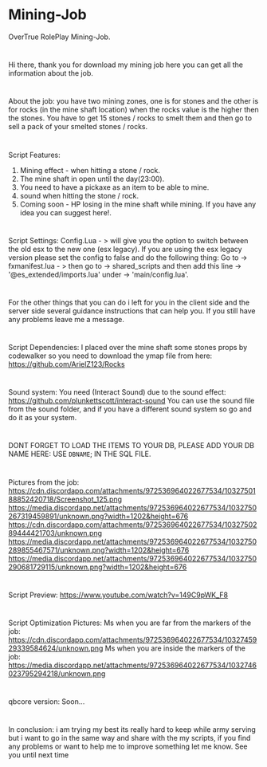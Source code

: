 # Mining-Job
OverTrue RolePlay Mining-Job.
#
Hi there, thank you for download my mining job here you can get all the information about the job.
#
About the job: you have two mining zones, one is for stones and the other is for rocks (in the mine shaft location) when the rocks value is the higher then the stones.
You have to get 15 stones / rocks to smelt them and then go to sell a pack of your smelted stones / rocks.
#
Script Features:
1) Mining effect - when hitting a stone / rock. 
2) The mine shaft in open until the day(23:00).
3) You need to have a pickaxe as an item to be able to mine.
4) sound when hitting the stone / rock.
5) Coming soon - HP losing in the mine shaft while mining.
If you have any idea you can suggest here!.
#
Script Settings:
Config.Lua - > will give you the option to switch between the old esx to the new one (esx legacy).
If you are using the esx legacy version please set the config to false and do the following thing: 
Go to -> fxmanifest.lua - > then go to -> shared_scripts and then add this line -> '@es_extended/imports.lua' under -> 'main/config.lua'.
#
For the other things that you can do i left for you in the client side and the server side several guidance instructions that can help you.
If you still have any problems leave me a message.
#
Script Dependencies:
I placed over the mine shaft some stones props by codewalker so you need to download the ymap file from here: https://github.com/ArielZ123/Rocks
#
Sound system:
You need (Interact Sound) due to the sound effect: https://github.com/plunkettscott/interact-sound
You can use the sound file from the sound folder, and if you have a different sound system so go and do it as your system.
#
DONT FORGET TO LOAD THE ITEMS TO YOUR DB, PLEASE ADD YOUR DB NAME HERE: USE `DBNAME`; IN THE SQL FILE.
#
Pictures from the job:
https://cdn.discordapp.com/attachments/972536964022677534/1032750188852420718/Screenshot_125.png
https://media.discordapp.net/attachments/972536964022677534/1032750267319459891/unknown.png?width=1202&height=676
https://cdn.discordapp.com/attachments/972536964022677534/1032750289444421703/unknown.png
https://media.discordapp.net/attachments/972536964022677534/1032750289855467571/unknown.png?width=1202&height=676
https://media.discordapp.net/attachments/972536964022677534/1032750290681729115/unknown.png?width=1202&height=676
#
Script Preview: https://www.youtube.com/watch?v=149C9pWK_F8
#
Script Optimization Pictures:
Ms when you are far from the markers of the job: https://cdn.discordapp.com/attachments/972536964022677534/1032745929339584624/unknown.png
Ms when you are inside the markers of the job: https://media.discordapp.net/attachments/972536964022677534/1032746023795294218/unknown.png
#
qbcore version:
Soon...
#
In conclusion: i am trying my best its really hard to keep while army serving but i want to go in the same way and share with the 
my scripts, if you find any problems or want to help me to improve something let me know.
See you until next time
